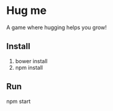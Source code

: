 # Hug me
A game where hugging helps you grow!

## Install
1. bower install
2. npm install

## Run
npm start

